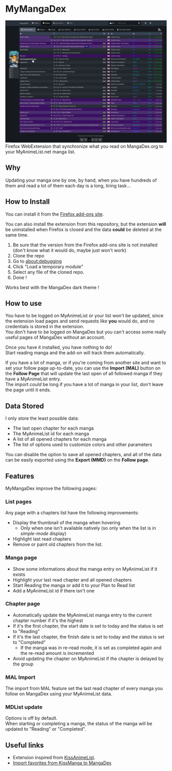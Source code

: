# MyMangaDex

![Follow page Screenshot](screenshot.png)  
Firefox WebExtension that synchronize what you read on MangaDex.org to your MyAnimeList.net manga list.

## Why

Updating your manga one by one, by hand, when you have hundreds of them and read a lot of them each day is a long, tiring task...

## How to Install

You can install it from the [Firefox add-ons site](https://addons.mozilla.org/fr/firefox/addon/mymangadex/).

You can also install the extension from this repository, but the extension **will** be uninstalled when Firefox is closed and the data **could** be deleted at the same time.

1. Be sure that the version from the Firefox add-ons site is not installed (don't know what it would do, maybe just won't work)
2. Clone the repo
3. Go to [about:debugging](about:debugging)
4. Click "Load a temporary module"
5. Select any file of the cloned repo.
6. Done !

Works best with the MangaDex dark theme !

## How to use

You have to be logged on MyAnimeList or your list won't be updated, since the extension load pages and send requests like **you** would do, and no credentials is stored in the extension.  
You don't have to be logged on MangaDex but you can't access some really useful pages of MangaDex without an account.

Once you have it installed, you have nothing to do!  
Start reading manga and the add-on will track them automatically.

If you have a lot of manga, or if you're coming from another site and want to set your follow page up-to-date, you can use the **Import (MAL)** button on the **Follow Page** that will update the last open of all followed manga if they have a MyAnimeList entry.  
The import *could* be long if you have a lot of manga in your list, don't leave the page until it ends.

## Data Stored

I only store the least possible data:

* The last open chapter for each manga
* The MyAnimeList id for each manga
* A list of all opened chapters for each manga
* The list of options used to customize colors and other parameters

You can disable the option to save all opened chapters, and all of the data can be easily exported using the **Export (MMD)** on the **Follow page**.

## Features

MyMangaDex improve the following pages:

### List pages

Any page with a chapters list have the following improvements:

* Display the thumbnail of the manga when hovering
  * Only when one isn't available natively (so only when the list is in *simple-mode* display)
* Highlight last read chapters
* Remove or paint old chapters from the list.

### Manga page

* Show some informations about the manga entry on MyAnimeList if it exists
* Highlight your last read chapter and all opened chapters
* Start Reading the manga or add it to your Plan to Read list
* Add a MyAnimeList id if there isn't one

### Chapter page

* Automatically update the MyAnimeList manga entry to the current chapter number if it's the highest
* If it's the first chapter, the start date is set to today and the status is set to "Reading"
* If it's the last chapter, the finish date is set to today and the status is set to "Completed"
  * If the manga was in re-read mode, it is set as completed again and the re-read amount is incremented
* Avoid updating the chapter on MyAnimeList if the chapter is delayed by the group

### MAL Import

The import from MAL feature set the last read chapter of every manga you follow on MangaDex using your MyAnimeList data.

### MDList update

Options is off by default.  
When starting or completing a manga, the status of the manga will be updated to "Reading" or "Completed".

## Useful links

* Extension inspired from [KissAnimeList](https://github.com/lolamtisch/KissAnimeList).
* [Import favorites from KissManga to MangaDex](https://old.reddit.com/r/manga/comments/8qebu4/import_kissmanga_bookmarks_to_mangadex/)